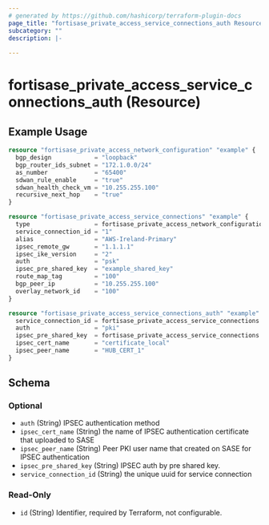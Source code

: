 ```yaml
---
# generated by https://github.com/hashicorp/terraform-plugin-docs
page_title: "fortisase_private_access_service_connections_auth Resource - fortisase"
subcategory: ""
description: |-
  
---
```


# fortisase_private_access_service_connections_auth (Resource)



## Example Usage

```terraform
resource "fortisase_private_access_network_configuration" "example" {
  bgp_design            = "loopback"
  bgp_router_ids_subnet = "172.1.0.0/24"
  as_number             = "65400"
  sdwan_rule_enable     = "true"
  sdwan_health_check_vm = "10.255.255.100"
  recursive_next_hop    = "true"
}

resource "fortisase_private_access_service_connections" "example" {
  type                  = fortisase_private_access_network_configuration.example.bgp_design
  service_connection_id = "1"
  alias                 = "AWS-Ireland-Primary"
  ipsec_remote_gw       = "1.1.1.1"
  ipsec_ike_version     = "2"
  auth                  = "psk"
  ipsec_pre_shared_key  = "example_shared_key"
  route_map_tag         = "100"
  bgp_peer_ip           = "10.255.255.100"
  overlay_network_id    = "100"
}

resource "fortisase_private_access_service_connections_auth" "example" {
  service_connection_id = fortisase_private_access_service_connections.example.id
  auth                  = "pki"
  ipsec_pre_shared_key  = fortisase_private_access_service_connections.example.ipsec_pre_shared_key
  ipsec_cert_name       = "certificate_local"
  ipsec_peer_name       = "HUB_CERT_1"
}
```

<!-- schema generated by tfplugindocs -->
## Schema

### Optional

- `auth` (String) IPSEC authentication method
- `ipsec_cert_name` (String) the name of IPSEC authentication certificate that uploaded to SASE
- `ipsec_peer_name` (String) Peer PKI user name that created on SASE for IPSEC authentication
- `ipsec_pre_shared_key` (String) IPSEC auth by pre shared key.
- `service_connection_id` (String) the unique uuid for service connection

### Read-Only

- `id` (String) Identifier, required by Terraform, not configurable.

